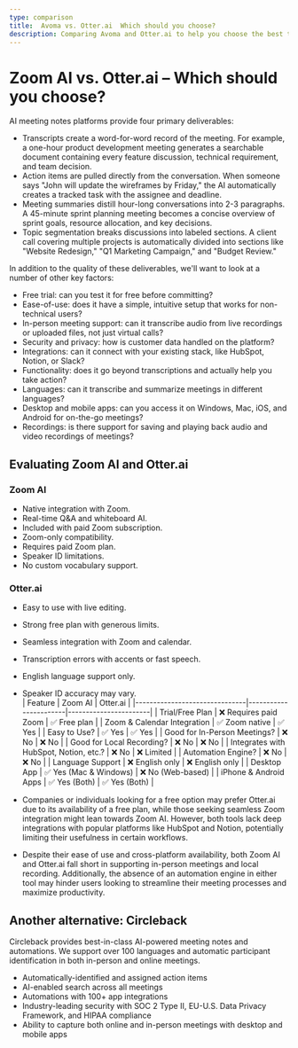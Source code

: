 ```yaml
---
type: comparison
title:  Avoma vs. Otter.ai  Which should you choose?
description: Comparing Avoma and Otter.ai to help you choose the best transcription tool. Explore features, pricing, and an alternative option, Circleback.
---
```


# Zoom AI vs. Otter.ai – Which should you choose?  
AI meeting notes platforms provide four primary deliverables:  
  
* Transcripts create a word-for-word record of the meeting. For example, a one-hour product development meeting generates a searchable document containing every feature discussion, technical requirement, and team decision.  
* Action items are pulled directly from the conversation. When someone says "John will update the wireframes by Friday," the AI automatically creates a tracked task with the assignee and deadline.  
* Meeting summaries distill hour-long conversations into 2-3 paragraphs. A 45-minute sprint planning meeting becomes a concise overview of sprint goals, resource allocation, and key decisions.  
* Topic segmentation breaks discussions into labeled sections. A client call covering multiple projects is automatically divided into sections like "Website Redesign," "Q1 Marketing Campaign," and "Budget Review."  
  
In addition to the quality of these deliverables, we'll want to look at a number of other key factors:  
  
* Free trial: can you test it for free before committing?  
* Ease-of-use: does it have a simple, intuitive setup that works for non-technical users?  
* In-person meeting support: can it transcribe audio from live recordings or uploaded files, not just virtual calls?  
* Security and privacy: how is customer data handled on the platform?  
* Integrations: can it connect with your existing stack, like HubSpot, Notion, or Slack?  
* Functionality: does it go beyond transcriptions and actually help you take action?  
* Languages: can it transcribe and summarize meetings in different languages?  
* Desktop and mobile apps: can you access it on Windows, Mac, iOS, and Android for on-the-go meetings?  
* Recordings: is there support for saving and playing back audio and video recordings of meetings?    
## Evaluating Zoom AI and Otter.ai  
### Zoom AI
- Native integration with Zoom.
- Real-time Q&A and whiteboard AI.
- Included with paid Zoom subscription.
- Zoom-only compatibility.
- Requires paid Zoom plan.
- Speaker ID limitations.
- No custom vocabulary support.

### Otter.ai
- Easy to use with live editing.
- Strong free plan with generous limits.
- Seamless integration with Zoom and calendar.
- Transcription errors with accents or fast speech.
- English language support only.
- Speaker ID accuracy may vary.  
| Feature                        | Zoom AI               | Otter.ai              |
|-------------------------------|-----------------------|-----------------------|
| Trial/Free Plan               | ❌ Requires paid Zoom  | ✅ Free plan           |
| Zoom & Calendar Integration    | ✅ Zoom native         | ✅ Yes                |
| Easy to Use?                   | ✅ Yes                 | ✅ Yes                |
| Good for In-Person Meetings?   | ❌ No                  | ❌ No                 |
| Good for Local Recording?      | ❌ No                  | ❌ No                 |
| Integrates with HubSpot, Notion, etc.? | ❌ No           | ❌ Limited            |
| Automation Engine?             | ❌ No                  | ❌ No                 |
| Language Support               | ❌ English only        | ❌ English only       |
| Desktop App                   | ✅ Yes (Mac & Windows) | ❌ No (Web-based)     |
| iPhone & Android Apps         | ✅ Yes (Both)          | ✅ Yes (Both)         |  
- Companies or individuals looking for a free option may prefer Otter.ai due to its availability of a free plan, while those seeking seamless Zoom integration might lean towards Zoom AI. However, both tools lack deep integrations with popular platforms like HubSpot and Notion, potentially limiting their usefulness in certain workflows.

- Despite their ease of use and cross-platform availability, both Zoom AI and Otter.ai fall short in supporting in-person meetings and local recording. Additionally, the absence of an automation engine in either tool may hinder users looking to streamline their meeting processes and maximize productivity.  
## Another alternative: Circleback  
Circleback provides best-in-class AI-powered meeting notes and automations. We support over 100 languages and automatic participant identification in both in-person and online meetings.  
  
* Automatically-identified and assigned action items  
* AI-enabled search across all meetings  
* Automations with 100+ app integrations  
* Industry-leading security with SOC 2 Type II, EU-U.S. Data Privacy Framework, and HIPAA compliance  
* Ability to capture both online and in-person meetings with desktop and mobile apps  